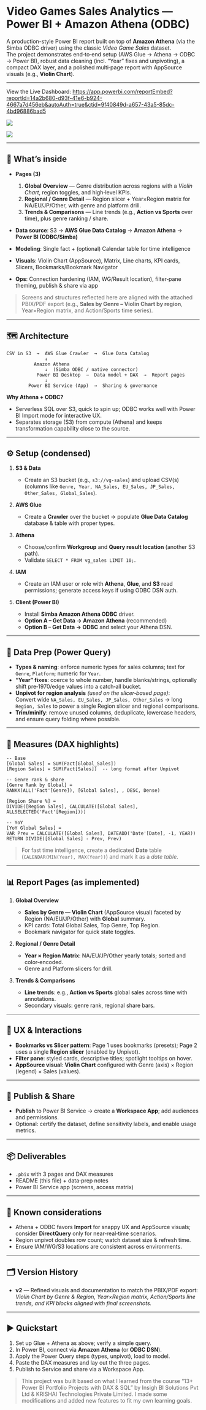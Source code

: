 # Video Games Sales Analytics — Power BI + Amazon Athena (ODBC)

A production-style Power BI report built on top of **Amazon Athena** (via the Simba ODBC driver) using the classic *Video Game Sales* dataset.  
The project demonstrates end‑to‑end setup (AWS Glue → Athena → ODBC → Power BI), robust data cleaning (incl. “Year” fixes and unpivoting), a compact DAX layer, and a polished multi‑page report with AppSource visuals (e.g., **Violin Chart**).

---

View the Live Dashboard: https://app.powerbi.com/reportEmbed?reportId=14a2b680-d93f-41e6-b924-4667a7d456eb&autoAuth=true&ctid=9f40849d-a657-43a5-85dc-4bd96886bad5

![](https://github.com/khanhmdinh/khanhmdinh.github.io/blob/e441afc51f38d4fb775c4da28555c9496774eb71/images/Video_Games_1.png)

![](https://github.com/khanhmdinh/khanhmdinh.github.io/blob/e441afc51f38d4fb775c4da28555c9496774eb71/images/Video_Games_2.png)

---

## 📌 What’s inside

- **Pages (3)**
  1) **Global Overview** — Genre distribution across regions with a *Violin Chart*, region toggles, and high‑level KPIs.  
  2) **Regional / Genre Detail** — Region slicer + Year×Region matrix for NA/EU/JP/Other, with genre and platform drill.  
  3) **Trends & Comparisons** — Line trends (e.g., **Action vs Sports** over time), plus genre ranking / share.

- **Data source**: S3 → **AWS Glue Data Catalog** → **Amazon Athena** → **Power BI (ODBC/Simba)**  
- **Modeling**: Single fact + (optional) Calendar table for time intelligence  
- **Visuals**: Violin Chart (AppSource), Matrix, Line charts, KPI cards, Slicers, Bookmarks/Bookmark Navigator  
- **Ops**: Connection hardening (IAM, WG/Result location), filter‑pane theming, publish & share via app

> Screens and structures reflected here are aligned with the attached PBIX/PDF export (e.g., **Sales by Genre – Violin Chart by region**, Year×Region matrix, and Action/Sports time series).  

---

## 🗺️ Architecture

```
CSV in S3  →  AWS Glue Crawler  →  Glue Data Catalog
              ↓
          Amazon Athena
              ↓  (Simba ODBC / native connector)
           Power BI Desktop  →  Data model + DAX  →  Report pages
              ↓
        Power BI Service (App)  →  Sharing & governance
```

**Why Athena + ODBC?**  
- Serverless SQL over S3, quick to spin up; ODBC works well with Power BI Import mode for interactive UX.  
- Separates storage (S3) from compute (Athena) and keeps transformation capability close to the source.

---

## ⚙️ Setup (condensed)

1. **S3 & Data**
   - Create an S3 bucket (e.g., `s3://vg-sales`) and upload CSV(s) (columns like `Genre, Year, NA_Sales, EU_Sales, JP_Sales, Other_Sales, Global_Sales`).

2. **AWS Glue**
   - Create a **Crawler** over the bucket → populate **Glue Data Catalog** database & table with proper types.

3. **Athena**
   - Choose/confirm **Workgroup** and **Query result location** (another S3 path).  
   - Validate `SELECT * FROM vg_sales LIMIT 10;`.

4. **IAM**
   - Create an IAM user or role with **Athena**, **Glue**, and **S3** read permissions; generate access keys if using ODBC DSN auth.

5. **Client (Power BI)**
   - Install **Simba Amazon Athena ODBC** driver.  
   - **Option A – Get Data → Amazon Athena** (recommended)  
   - **Option B – Get Data → ODBC** and select your Athena DSN.

---

## 🧹 Data Prep (Power Query)

- **Types & naming**: enforce numeric types for sales columns; text for `Genre`, `Platform`; numeric for `Year`.
- **“Year” fixes**: coerce to whole number, handle blanks/strings, optionally shift pre‑1970/edge values into a catch‑all bucket.
- **Unpivot for region analysis** *(used on the slicer‑based page)*:  
  Convert wide `NA_Sales, EU_Sales, JP_Sales, Other_Sales` → long `Region, Sales` to power a single Region slicer and regional comparisons.
- **Trim/minify**: remove unused columns, deduplicate, lowercase headers, and ensure query folding where possible.

---

## 🧠 Measures (DAX highlights)

```DAX
-- Base
[Global Sales] = SUM(Fact[Global_Sales])
[Region Sales] = SUM(Fact[Sales])  -- long format after Unpivot

-- Genre rank & share
[Genre Rank by Global] =
RANKX(ALL('Fact'[Genre]), [Global Sales], , DESC, Dense)

[Region Share %] =
DIVIDE([Region Sales], CALCULATE([Global Sales], ALLSELECTED('Fact'[Region])))

-- YoY
[YoY Global Sales] =
VAR Prev = CALCULATE([Global Sales], DATEADD('Date'[Date], -1, YEAR))
RETURN DIVIDE([Global Sales] - Prev, Prev)
```

> For fast time intelligence, create a dedicated **Date** table (`CALENDAR(MIN(Year), MAX(Year))`) and mark it as a *date table*.

---

## 📊 Report Pages (as implemented)

1) **Global Overview**
   - **Sales by Genre — Violin Chart** (AppSource visual) faceted by Region (NA/EU/JP/Other) with **Global** summary.  
   - KPI cards: Total Global Sales, Top Genre, Top Region.  
   - Bookmark navigator for quick state toggles.

2) **Regional / Genre Detail**
   - **Year × Region Matrix**: NA/EU/JP/Other yearly totals; sorted and color‑encoded.  
   - Genre and Platform slicers for drill.

3) **Trends & Comparisons**
   - **Line trends**: e.g., **Action vs Sports** global sales across time with annotations.  
   - Secondary visuals: genre rank, regional share bars.

---

## 🎨 UX & Interactions

- **Bookmarks vs Slicer pattern**: Page 1 uses bookmarks (presets); Page 2 uses a single **Region slicer** (enabled by Unpivot).  
- **Filter pane**: styled cards, descriptive titles; spotlight tooltips on hover.  
- **AppSource visual**: **Violin Chart** configured with Genre (axis) × Region (legend) × Sales (values).

---

## 🚀 Publish & Share

- **Publish** to Power BI Service → create a **Workspace App**; add audiences and permissions.  
- Optional: certify the dataset, define sensitivity labels, and enable usage metrics.

---

## 📦 Deliverables

- `.pbix` with 3 pages and DAX measures  
- README (this file) + data‑prep notes  
- Power BI Service app (screens, access matrix)

---

## 🧩 Known considerations

- Athena + ODBC favors **Import** for snappy UX and AppSource visuals; consider **DirectQuery** only for near‑real‑time scenarios.  
- Region unpivot doubles row count; watch dataset size & refresh time.  
- Ensure IAM/WG/S3 locations are consistent across environments.

---

## 🗂️ Version History

- **v2** — Refined visuals and documentation to match the PBIX/PDF export:  
  *Violin Chart by Genre & Region, Year×Region matrix, Action/Sports line trends, and KPI blocks aligned with final screenshots.*

---

## ▶️ Quickstart

1. Set up Glue + Athena as above; verify a simple query.
2. In Power BI, connect via **Amazon Athena** (or **ODBC DSN**).
3. Apply the Power Query steps (types, unpivot), load to model.
4. Paste the DAX measures and lay out the three pages.
5. Publish to Service and share via a Workspace App.

>This project was built based on what I learned from the course “13+ Power BI Portfolio Projects with DAX & SQL” by Insigh BI Solutions Pvt Ltd & KRISHAI Technologies Private Limited. I made some modifications and added new features to fit my own learning goals.
